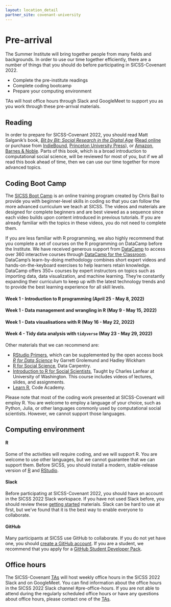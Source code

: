 ```yaml
---
layout: location_detail
partner_site: covenant-university
---
```


# Pre-arrival

The Summer Institute will bring together people from many fields and backgrounds. In order to use our time together efficiently, there are a number of things that you should do before participating in SICSS-Covenant 2022.

- Complete the pre-institute readings
- Complete coding bootcamp
- Prepare your computing environment

TAs will host office hours through Slack and GoogleMeet to support you as you work through these pre-arrival materials.

## Reading

In order to prepare for SICSS-Covenant 2022, you should read Matt Salganik’s book, *[Bit by Bit: Social Research in the Digital Age](http://www.bitbybitbook.com)* ([Read online](https://www.bitbybitbook.com/en/1st-ed/preface/) or purchase from [IndieBound](https://www.indiebound.org/book/9780691158648), [Princeton University Press](https://press.princeton.edu/books/paperback/9780691196107/bit-by-bit)), or [Amazon](https://www.amazon.com/Bit-Social-Research-Digital-Age/dp/0691158649), [Barnes & Noble](https://www.barnesandnoble.com/w/bit-by-bit-matthew-salganik/1125483924). Parts of this book, which is a broad introduction to computational social science, will be reviewed for most of you, but if we all read this book ahead of time, then we can use our time together for more advanced topics.

## Coding Boot Camp

The [SICSS Boot Camp](https://sicss.io/boot_camp) is an online training program created by Chris Bail to provide you with beginner-level skills in coding so that you can follow the more advanced curriculum we teach at SICSS. The videos and materials are designed for complete beginners and are best viewed as a sequence since each video builds upon content introduced in previous tutorials. If you are already familiar with the topics in these videos, you do not need to complete them.

If you are less familiar with R programming, we also highly recommend that you complete a set of courses on the R programming on DataCamp before the Institute. We have received generous support from <a href="https://www.datacamp.com/" target="_blank">DataCamp</a> to access over 360 interactive courses through <a href="https://datacamp.com/groups/education/" target="_blank">DataCamp for the Classroom</a>. DataCamp’s learn-by-doing methodology combines short expert videos and hands-on-the-keyboard exercises to help learners retain knowledge. DataCamp offers 350+ courses by expert instructors on topics such as importing data, data visualization, and machine learning. They’re constantly expanding their curriculum to keep up with the latest technology trends and to provide the best learning experience for all skill levels.

#### Week 1 - Introduction to R programming (April 25 - May 8, 2022)


#### Week 1 - Data management and wrangling in R (May 9 - May 15, 2022)

#### Week 1 - Data visualisations with R (May 16 - May 22, 2022)

#### Week 4 - Tidy data analysis with `tidyverse` (May 23 - May 29, 2022)


Other materials that we can recommend are:
- [RStudio Primers](https://rstudio.cloud/learn/primers), which can be supplemented by the open access book _[R for Data Science](https://r4ds.had.co.nz/)_ by Garrett Grolemund and Hadley Wickham
- [R for Social Science](https://datacarpentry.org/r-socialsci/), Data Carpentry.  
- [Introduction to R for Social Scientists](https://clanfear.github.io/CSSS508/), Taught by Charles Lanfear at University of Washington. This course includes videos of lectures, slides, and assignments.
- [Learn R](https://www.codecademy.com/learn/learn-r), Code Academy.

Please note that most of the coding work presented at SICSS-Covenant will employ R. You are welcome to employ a language of your choice, such as Python, Julia, or other languages commonly used by computational social scientists. However, we cannot support those languages.


## Computing environment

#### R

Some of the activities will require coding, and we will support R. You are welcome to use other languages, but we cannot guarantee that we can support them. Before SICSS, you should install a modern, stable-release version of [R](https://www.r-project.org/) and [RStudio](https://rstudio.com/products/rstudio/download/).


#### Slack

Before participating at SICSS-Covenant 2022, you should have an account in the SICSS 2022 Slack workspace. If you have not used Slack before, you should review these [getting started](https://slack.com/help/categories/360000049043-Getting-started) materials. Slack can be hard to use at first, but we’ve found that it is the best way to enable everyone to collaborate.

#### GitHub

Many participants at SICSS use GitHub to collaborate. If you do not yet have one, you should [create a GitHub account](https://github.com/join). If you are a student, we recommend that you apply for a [GitHub Student Developer Pack](https://education.github.com/pack).

## Office hours

The SICSS-Covenant [TAs](https://sicss.io/2022/covenant-university/people#teaching_assistants) will host weekly office hours in the SICSS 2022 Slack and on GoogleMeet. You can find information about the office hours in the SICSS 2022 Slack channel #pre-office-hours. If you are not able to attend during the regularly scheduled office hours or have any questions about office hours, please contact one of the [TAs](https://sicss.io/2022/covenant-university/people#teaching_assistants).

